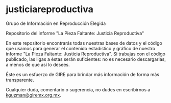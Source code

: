 # justiciareproductiva
Grupo de Información en Reproducción Elegida

Repositorio del informe "La Pieza Faltante: Justicia Reproductiva"

En este repositorio encontrarás todas nuestras bases de datos y el código que usamos para generar el contenido estadístico y gráfico de nuestro informe "La Pieza Faltante: Justicia Reproductiva". Si trabajas con el código publicado, las ligas a éstas serán suficientes: no es necesario descargarlas, a menos de que así lo desees.

Éste es un esfuerzo de GIRE para brindar más información de forma más transparente.

Cualquier duda, comentario o sugerencia, no dudes en escribirnos a [kguzman@giremx.org.mx](kguzman@giremx.org.mx).
